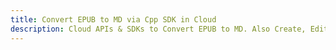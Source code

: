 ---title: Convert EPUB to MD via Cpp SDK in Clouddescription: Cloud APIs & SDKs to Convert EPUB to MD. Also Create, Edit & Render Microsoft Word & OpenOffice documents in the Cloud.---